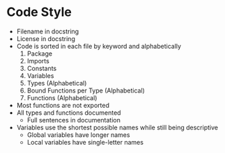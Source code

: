 # Code Style

* Filename in docstring
* License in docstring
* Code is sorted in each file by keyword and alphabetically
	1. Package
	2. Imports
	3. Constants
	4. Variables
	5. Types (Alphabetical)
	6. Bound Functions per Type (Alphabetical)
	7. Functions (Alphabetical)
* Most functions are not exported
* All types and functions documented
	* Full sentences in documentation
* Variables use the shortest possible names while still being descriptive
	* Global variables have longer names
	* Local variables have single-letter names
